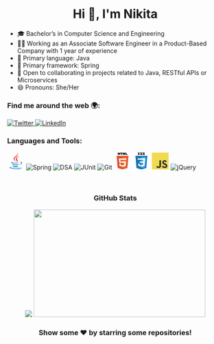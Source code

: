 <h1 align="center">Hi 👋, I'm Nikita</h1>

<ul>
  <li>🎓 Bachelor’s in Computer Science and Engineering</li>
  <li>👩‍💻 Working as an Associate Software Engineer in a Product-Based Company with 1 year of experience</li>
  <li>🚀 Primary language: Java</li>
  <li>🔭 Primary framework: Spring</li>
  <li>🤝 Open to collaborating in projects related to Java, RESTful APIs or Microservices </li>
  <li>😄 Pronouns: She/Her</li>
</ul>

<h3 align="left">Find me around the web 🌍:</h3>
<p align="left">
  <a href="https://twitter.com/nikita_jain_01" target="_blank">
    <img src="https://www.creativefreedom.co.uk/wp-content/uploads/2017/06/Twitter-featured.png" alt="Twitter" height="30" width="40" />
  </a>
  <a href="https://www.linkedin.com/in/nikita-jain-9b58b41b3/" target="_blank">
    <img src="https://static.jopwell.com/organizationevent/fKM12af7a73b43884bf316ee670f94a30/LinkedIn-Logo.png" alt="LinkedIn" height="30" width="30" />
  </a>
</p>

<h3 align="left">Languages and Tools:</h3>
<p>
  <img src="https://raw.githubusercontent.com/devicons/devicon/master/icons/java/java-original.svg" alt="Java" width="40" height="40" />
  <img src="https://www.vectorlogo.zone/logos/springio/springio-icon.svg" alt="Spring" width="40" height="40" />
  <img src="https://www.shutterstock.com/image-vector/dsa-letter-logo-design-illustration-600nw-2309157673.jpg" alt="DSA" width="40" height="40" />
  <img src="https://junit.org/junit5/assets/img/junit5-logo.png" alt="JUnit" width="40" height="40" />
  <img src="https://www.vectorlogo.zone/logos/git-scm/git-scm-icon.svg" alt="Git" width="40" height="40" />
  <img src="https://raw.githubusercontent.com/devicons/devicon/master/icons/html5/html5-original-wordmark.svg" alt="HTML5" width="40" height="40" />
  <img src="https://raw.githubusercontent.com/devicons/devicon/master/icons/css3/css3-original-wordmark.svg" alt="CSS3" width="40" height="40" />
  <img src="https://raw.githubusercontent.com/devicons/devicon/master/icons/javascript/javascript-original.svg" alt="JavaScript" width="40" height="40" />
  <img src="https://theproductguy.files.wordpress.com/2009/10/jquerylogo256.jpg" alt="jQuery" width="40" height="40" />
</p>

<br>

<h3 align="center">GitHub Stats</h3>
<p align="center">
  <img src="https://github-readme-stats.vercel.app/api?username=nikita-jain-01&show_icons=true&title_color=00ffff&icon_color=bb2acf&text_color=daf7dc&bg_color=151515" width="400" />
<!--   <img src="https://github-readme-streak-stats.herokuapp.com/?user=nikita-jain-01&show_icons=true&title_color=00ffff&icon_color=bb2acf&text_color=daf7dc&bg_color=151515" width="400" /> -->
  <img src="https://github-readme-stats.vercel.app/api/top-langs/?username=nikita-jain-01&show_icons=true&title_color=00ffff&icon_color=bb2acf&text_color=daf7dc&bg_color=151515" width="400" height="250" />
</p>

<h3 align="center">Show some ❤️ by starring some repositories!</h3>

